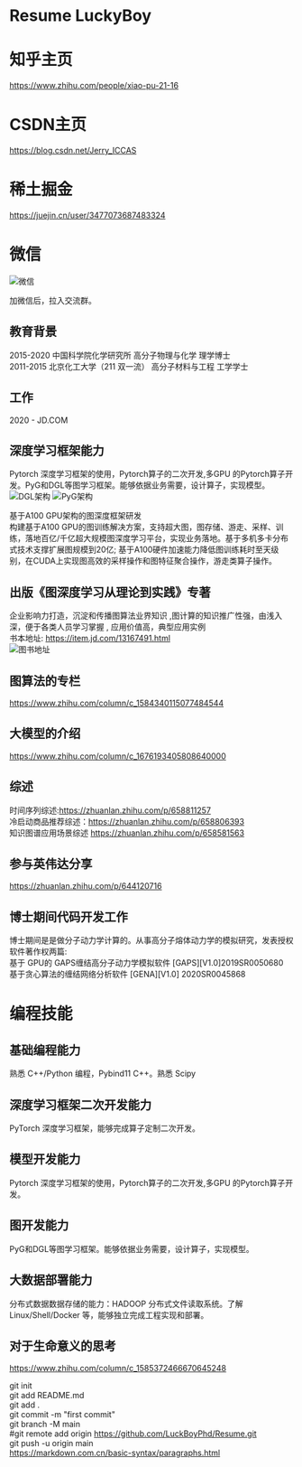 # Resume LuckyBoy
# 知乎主页
https://www.zhihu.com/people/xiao-pu-21-16  <br>
# CSDN主页
https://blog.csdn.net/Jerry_ICCAS <br>
# 稀土掘金
https://juejin.cn/user/3477073687483324  <br>

# 微信
![微信](assets/img/wechat.jpg "WeChat")

加微信后，拉入交流群。 <br>

## 教育背景
2015-2020  中国科学院化学研究所     高分子物理与化学  理学博士 <br>
2011-2015  北京化工大学（211 双一流） 高分子材料与工程 工学学士 </p>
## 工作
2020 - JD.COM  </p>


## 深度学习框架能力
Pytorch 深度学习框架的使用，Pytorch算子的二次开发,多GPU 的Pytorch算子开发。PyG和DGL等图学习框架。能够依据业务需要，设计算子，实现模型。<br>
![DGL架构](assets/img/DGL架构.png "DGL架构")
![PyG架构](assets/img/PyG架构.png "PyG架构")


基于A100 GPU架构的图深度框架研发<br>
构建基于A100 GPU的图训练解决方案，支持超大图，图存储、游走、采样、训练，落地百亿/千亿超大规模图深度学习平台，实现业务落地。基于多机多卡分布式技术支撑扩展图规模到20亿; 基于A100硬件加速能力降低图训练耗时至天级别，在CUDA上实现图高效的采样操作和图特征聚合操作，游走类算子操作。 </p>
## 出版《图深度学习从理论到实践》专著

企业影响力打造，沉淀和传播图算法业界知识 ,图计算的知识推广性强，由浅入深，便于各类人员学习掌握 , 应用价值高，典型应用实例 <br>
书本地址: https://item.jd.com/13167491.html <br>
![图书地址](assets/img/图深度学习.jpg "图深度学习从理论到实践")

## 图算法的专栏
https://www.zhihu.com/column/c_1584340115077484544 <br>

## 大模型的介绍
https://www.zhihu.com/column/c_1676193405808640000 <br>

## 综述
时间序列综述:https://zhuanlan.zhihu.com/p/658811257 <br>
冷启动商品推荐综述：https://zhuanlan.zhihu.com/p/658806393  <br>
知识图谱应用场景综述 https://zhuanlan.zhihu.com/p/658581563  </p>

## 参与英伟达分享
https://zhuanlan.zhihu.com/p/644120716 <br>

## 博士期间代码开发工作
博士期间是是做分子动力学计算的。从事高分子熔体动力学的模拟研究，发表授权软件著作权两篇: <br>
基于 GPU的 GAPS缠结高分子动力学模拟软件 [GAPS][V1.0]2019SR0050680 <br>
基于贪心算法的缠结网络分析软件 [GENA][V1.0] 2020SR0045868   </p>

# 编程技能
## 基础编程能力
熟悉 C++/Python 编程，Pybind11 C++。熟悉 Scipy <br>
## 深度学习框架二次开发能力
PyTorch 深度学习框架，能够完成算子定制二次开发。 <br>
## 模型开发能力
Pytorch 深度学习框架的使用，Pytorch算子的二次开发,多GPU 的Pytorch算子开发。<br>
## 图开发能力
PyG和DGL等图学习框架。能够依据业务需要，设计算子，实现模型。<br>
## 大数据部署能力
分布式数据数据存储的能力：HADOOP 分布式文件读取系统。了解 Linux/Shell/Docker 等，能够独立完成工程实现和部署。<br>


## 对于生命意义的思考
https://www.zhihu.com/column/c_1585372466670645248  <br>



git init  <br>
git add README.md  <br>
git add .  <br>
git commit -m "first commit" <br>
git branch -M main <br>
#git remote add origin https://github.com/LuckBoyPhd/Resume.git <br>
git push -u origin main <br>
https://markdown.com.cn/basic-syntax/paragraphs.html  <br>